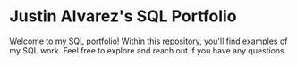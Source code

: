 # Justin Alvarez's SQL Portfolio

Welcome to my SQL portfolio! Within this repository, you'll find examples of my SQL work. Feel free to explore and reach out if you have any questions.
